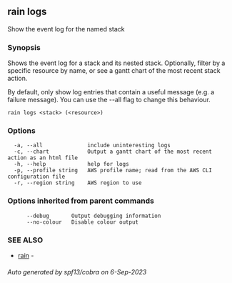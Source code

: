 ## rain logs

Show the event log for the named stack

### Synopsis

Shows the event log for a stack and its nested stack. Optionally, filter by a specific resource by name, or see a gantt chart of the most recent stack action.

By default, only show log entries that contain a useful message (e.g. a failure message).
You can use the --all flag to change this behaviour.

```
rain logs <stack> (<resource>)
```

### Options

```
  -a, --all              include uninteresting logs
  -c, --chart            Output a gantt chart of the most recent action as an html file
  -h, --help             help for logs
  -p, --profile string   AWS profile name; read from the AWS CLI configuration file
  -r, --region string    AWS region to use
```

### Options inherited from parent commands

```
      --debug       Output debugging information
      --no-colour   Disable colour output
```

### SEE ALSO

* [rain](index.md)	 - 

###### Auto generated by spf13/cobra on 6-Sep-2023
